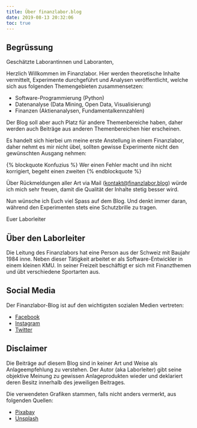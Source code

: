 ```yaml
---
title: Über finanzlabor.blog
date: 2019-08-13 20:32:06
toc: true
---
```


## Begrüssung

Geschätzte Laborantinnen und Laboranten,

Herzlich Willkommen im Finanzlabor. Hier werden theoretische Inhalte vermittelt, Experimente durchgeführt und Analysen veröffentlicht, welche sich aus folgenden Themengebieten zusammensetzen:

* Software-Programmierung (Python)
* Datenanalyse (Data Mining, Open Data, Visualisierung)
* Finanzen (Aktienanalysen, Fundamentalkennzahlen)

Der Blog soll aber auch Platz für andere Themenbereiche haben, daher werden auch Beiträge aus anderen Themenbereichen hier erscheinen.

Es handelt sich hierbei um meine erste Anstellung in einem Finanzlabor, daher nehmt es mir nicht übel, sollten gewisse Experimente nicht den gewünschten Ausgang nehmen:

{% blockquote Konfuzius %}
Wer einen Fehler macht und ihn nicht korrigiert, begeht einen zweiten
{% endblockquote %}

Über Rückmeldungen aller Art via Mail (kontakt@finanzlabor.blog) würde ich mich sehr freuen, damit die Qualität der Inhalte stetig besser wird.

Nun wünsche ich Euch viel Spass auf dem Blog. Und denkt immer daran, während den Experimenten stets eine Schutzbrille zu tragen.

Euer Laborleiter

## Über den Laborleiter

Die Leitung des Finanzlabors hat eine Person aus der Schweiz mit Baujahr 1984 inne. Neben dieser Tätigkeit arbeitet er als Software-Entwickler in einem kleinen KMU. In seiner Freizeit beschäftigt er sich mit Finanzthemen und übt verschiedene Sportarten aus.

## Social Media
Der Finanzlabor-Blog ist auf den wichtigsten sozialen Medien vertreten:
* [Facebook](https://www.facebook.com/Finanzlabor-2738051906209104)
* [Instagram](https://www.instagram.com/finanzlabor)
* [Twitter](https://twitter.com/finanzlabor)

## Disclaimer

Die Beiträge auf diesem Blog sind in keiner Art und Weise als Anlageempfehlung zu verstehen. Der Autor (aka Laborleiter) gibt seine objektive Meinung zu gewissen Anlageprodukten wieder und deklariert deren Besitz innerhalb des jeweiligen Beitrages.

Die verwendeten Grafiken stammen, falls nicht anders vermerkt, aus folgenden Quellen:

* [Pixabay](https://pixabay.com)
* [Unsplash](https://unsplash.com)
